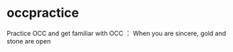 # occpractice
Practice OCC and get familiar with OCC  ： When you are sincere, gold and stone are open
